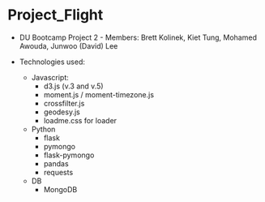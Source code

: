# Project_Flight
* DU Bootcamp Project 2 - Members: Brett Kolinek, Kiet Tung, Mohamed Awouda, Junwoo (David) Lee

* Technologies used:
  * Javascript:
    * d3.js (v.3 and v.5)
    * moment.js / moment-timezone.js
    * crossfilter.js
    * geodesy.js
    * loadme.css for loader
  * Python
    * flask
    * pymongo
    * flask-pymongo
    * pandas
    * requests
  * DB
    * MongoDB
